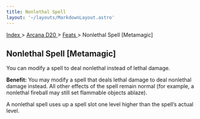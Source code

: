 ```yaml
---
title: Nonlethal Spell
layout: '~/layouts/MarkdownLayout.astro'
---
```


[ Index ](/) > [ Arcana D20 ](/arcana.d20.srd) > [ Feats ](/arcana.d20.srd/feats) > Nonlethal Spell
[Metamagic]

##  Nonlethal Spell [Metamagic]

You can modify a spell to deal nonlethal instead of lethal damage.

**Benefit:** You may modify a spell that deals lethal damage to deal nonlethal
damage instead. All other effects of the spell remain normal (for example, a
nonlethal fireball may still set flammable objects ablaze).

A nonlethal spell uses up a spell slot one level higher than the spell’s
actual level.

